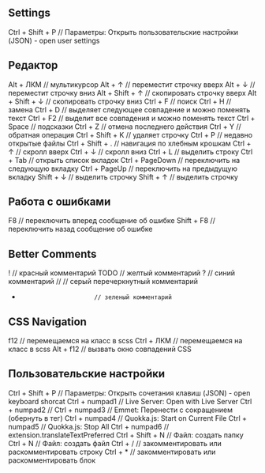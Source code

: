 ## Settings
Ctrl + Shift + P           // Параметры: Открыть пользовательские настройки (JSON) - open user settings

## Редактор
Alt + ЛКМ                  // мультикурсор
Alt + ↑                    // переместит строчку вверх
Alt + ↓                    // переместит строчку вниз
Alt + Shift + ↑            // скопировать строчку вверх
Alt + Shift + ↓            // скопировать строчку вниз
Ctrl + F                   // поиск
Ctrl + H                   // замена
Ctrl + D                   // выделяет следующее совпадение и можно поменять текст
Ctrl + F2                  // выделит все совпадения и можно поменять текст
Ctrl + Space               // подсказки
Ctrl + Z                   // отмена последнего действия
Ctrl + Y                   // обратная операция
Ctrl + Shift + K           // удаляет строчку
Ctrl + P                   // недавно открытые файлы
Ctrl + Shift + .           // навигация по хлебным крошкам
Ctrl + ↑                   // скролл вверх
Ctrl + ↓                   // скролл вниз
Ctrl + L                   // выделить строку
Ctrl + Tab                 // открыть список вкладок
Ctrl + PageDown            // переключить на следующую вкладку
Ctrl + PageUp              // переключить на предыдущую вкладку
Shift + ↓                  // выделить строчку
Shift + ↑                  // выделить строчку

## Работа с ошибками
F8                         // переключить вперед сообщение об ошибке
Shift + F8                 // переключить назад сообщение об ошибке

## Better Comments
!                          // красный комментарий
TODO                       // желтый комментарий
?                          // синий комментарий
//                         // серый перечеркнутный комментарий
*                          // зеленый комментарий

## CSS Navigation
f12                        // перемещаемся на класс в scss
Ctrl + ЛКМ                 // перемещаемся на класс в scss
Alt + f12                  // вызвать окно совпадений CSS

## Пользовательские настройки
Ctrl + Shift + P           // Параметры: Открыть сочетания клавиш (JSON) - open keyboard shorcat
Ctrl + numpad1             // Live Server: Open with Live Server
Ctrl + numpad2             //
Ctrl + numpad3             // Emmet: Перенести с сокращением (обернуть в тег)
Ctrl + numpad4             // Quokka.js: Start on Current File
Ctrl + numpad5             // Quokka.js: Stop All
Ctrl + numpad6             // extension.translateTextPreferred
Ctrl + Shift + N           // Файл: создать папку
Ctrl + N                   // Файл: создать файл
Ctrl + /                   // закомментировать или раскомментировать строку
Ctrl + *                   // закомментировать или раскомментировать блок
